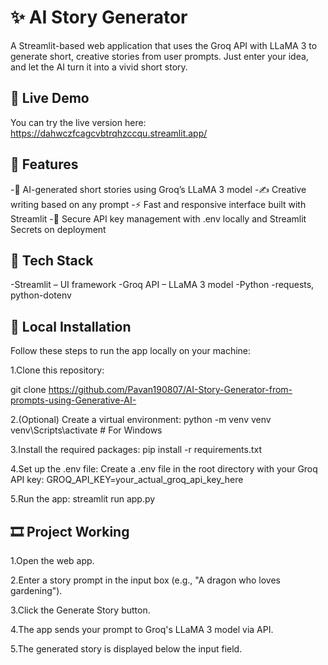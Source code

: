# ✨ AI Story Generator

A Streamlit-based web application that uses the Groq API with LLaMA 3 to generate short, creative stories from user prompts. Just enter your idea, and let the AI turn it into a vivid short story.

## 🚀 Live Demo

You can try the live version here:  
https://dahwczfcagcvbtrqhzccqu.streamlit.app/


## 📌 Features

-🧠 AI-generated short stories using Groq’s LLaMA 3 model
-✍️ Creative writing based on any prompt
-⚡ Fast and responsive interface built with Streamlit
-🔐 Secure API key management with .env locally and Streamlit Secrets on deployment

  
## 💠 Tech Stack

-Streamlit – UI framework
-Groq API – LLaMA 3 model
-Python
-requests, python-dotenv

  
## 📅 Local Installation

Follow these steps to run the app locally on your machine:

1.Clone this repository:

git clone https://github.com/Pavan190807/AI-Story-Generator-from-prompts-using-Generative-AI-
    
2.(Optional) Create a virtual environment:
    python -m venv venv
    venv\Scripts\activate  # For Windows
    
3.Install the required packages:
      pip install -r requirements.txt
    
4.Set up the .env file:
      Create a .env file in the root directory with your Groq API key:
      GROQ_API_KEY=your_actual_groq_api_key_here
    
 5.Run the app:
      streamlit run app.py
    
## 🎞️ Project Working

1.Open the web app.

2.Enter a story prompt in the input box (e.g., "A dragon who loves gardening").

3.Click the Generate Story button.

4.The app sends your prompt to Groq's LLaMA 3 model via API.

5.The generated story is displayed below the input field.
